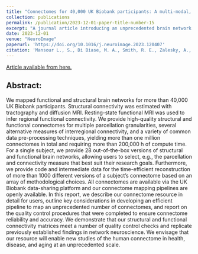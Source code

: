 ```yaml
---
title: "Connectomes for 40,000 UK Biobank participants: A multi-modal, multi-scale brain network resource"
collection: publications
permalink: /publication/2023-12-01-paper-title-number-15
excerpt: "A journal article introducing an unprecedented brain network resource of more than a million connectomes for the UK Biobank."
date: 2023-12-01
venue: "NeuroImage"
paperurl: 'https://doi.org/10.1016/j.neuroimage.2023.120407'
citation: 'Mansour L., S., Di Biase, M. A., Smith, R. E., Zalesky, A., & Seguin, C. (2023). Connectomes for 40,000 UK Biobank participants: A multi-modal, multi-scale brain network resource. NeuroImage, 283, 120407.'
---
```


[Article available from here.](https://doi.org/10.1016/j.neuroimage.2023.120407)

## Abstract:

We mapped functional and structural brain networks for more than 40,000 UK Biobank participants. Structural connectivity was estimated with tractography and diffusion MRI. Resting-state functional MRI was used to infer regional functional connectivity. We provide high-quality structural and functional connectomes for multiple parcellation granularities, several alternative measures of interregional connectivity, and a variety of common data pre-processing techniques, yielding more than one million connectomes in total and requiring more than 200,000 h of compute time. For a single subject, we provide 28 out-of-the-box versions of structural and functional brain networks, allowing users to select, e.g., the parcellation and connectivity measure that best suit their research goals. Furthermore, we provide code and intermediate data for the time-efficient reconstruction of more than 1000 different versions of a subject’s connectome based on an array of methodological choices. All connectomes are available via the UK Biobank data-sharing platform and our connectome mapping pipelines are openly available. In this report, we describe our connectome resource in detail for users, outline key considerations in developing an efficient pipeline to map an unprecedented number of connectomes, and report on the quality control procedures that were completed to ensure connectome reliability and accuracy. We demonstrate that our structural and functional connectivity matrices meet a number of quality control checks and replicate previously established findings in network neuroscience. We envisage that our resource will enable new studies of the human connectome in health, disease, and aging at an unprecedented scale.
